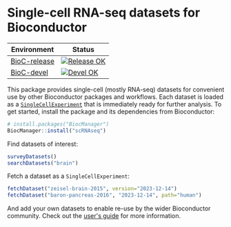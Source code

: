 # Single-cell RNA-seq datasets for Bioconductor

|Environment|Status|
|---|---|
|[BioC-release](https://bioconductor.org/packages/release/data/experiment/html/scRNAseq.html)|[![Release OK](https://bioconductor.org/shields/build/release/data-experiment/scRNAseq.svg)](http://bioconductor.org/checkResults/release/data-experiment-LATEST/scRNAseq/)|
|[BioC-devel](https://bioconductor.org/packages/devel/data/experiment/html/scRNAseq.html)|[![Devel OK](https://bioconductor.org/shields/build/devel/data-experiment/scRNAseq.svg)](http://bioconductor.org/checkResults/devel/data-experiment-LATEST/scRNAseq/)|

This package provides single-cell (mostly RNA-seq) datasets for convenient use by other Bioconductor packages and workflows.
Each dataset is loaded as a [`SingleCellExperiment`](https://bioconductor.org/packages/SingleCellExperiment) that is immediately ready for further analysis.
To get started, install the package and its dependencies from Bioconductor:

```r
# install.packages("BiocManager")
BiocManager::install("scRNAseq")
```

Find datasets of interest:

```r
surveyDatasets()
searchDatasets("brain")
```

Fetch a dataset as a `SingleCellExperiment`:

```r
fetchDataset("zeisel-brain-2015", version="2023-12-14")
fetchDataset("baron-pancreas-2016", "2023-12-14", path="human")
```

And add your own datasets to enable re-use by the wider Bioconductor community.
Check out the [user's guide](https://bioconductor.org/packages/release/data/experiment/vignettes/scRNAseq/inst/doc/scRNAseq.html) for more information.
